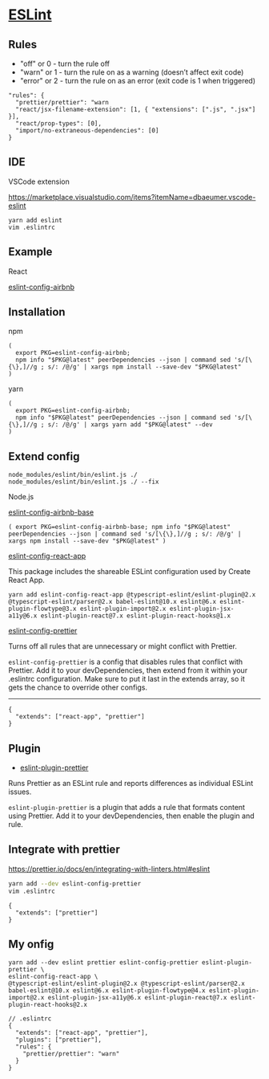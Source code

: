 # [ESLint](https://eslint.org/)

## Rules

- "off" or 0 - turn the rule off
- "warn" or 1 - turn the rule on as a warning (doesn’t affect exit code)
- "error" or 2 - turn the rule on as an error (exit code is 1 when triggered)

```.eslintrc
"rules": {
  "prettier/prettier": "warn
  "react/jsx-filename-extension": [1, { "extensions": [".js", ".jsx"] }],
  "react/prop-types": [0],
  "import/no-extraneous-dependencies": [0]
}
```

## IDE

VSCode extension

https://marketplace.visualstudio.com/items?itemName=dbaeumer.vscode-eslint

```
yarn add eslint
vim .eslintrc

```

## Example

React

[eslint-config-airbnb](https://github.com/airbnb/javascript/tree/master/packages/eslint-config-airbnb)

## Installation

npm

```
(
  export PKG=eslint-config-airbnb;
  npm info "$PKG@latest" peerDependencies --json | command sed 's/[\{\},]//g ; s/: /@/g' | xargs npm install --save-dev "$PKG@latest"
)
```

yarn

```
(
  export PKG=eslint-config-airbnb;
  npm info "$PKG@latest" peerDependencies --json | command sed 's/[\{\},]//g ; s/: /@/g' | xargs yarn add "$PKG@latest" --dev
)
```

## Extend config

```
node_modules/eslint/bin/eslint.js ./
node_modules/eslint/bin/eslint.js ./ --fix
```

Node.js

[eslint-config-airbnb-base](https://npmjs.com/eslint-config-airbnb-base)

```
( export PKG=eslint-config-airbnb-base; npm info "$PKG@latest" peerDependencies --json | command sed 's/[\{\},]//g ; s/: /@/g' | xargs npm install --save-dev "$PKG@latest" )
```

[eslint-config-react-app](https://github.com/facebook/create-react-app/tree/master/packages/eslint-config-react-app)

This package includes the shareable ESLint configuration used by Create React App.

```
yarn add eslint-config-react-app @typescript-eslint/eslint-plugin@2.x @typescript-eslint/parser@2.x babel-eslint@10.x eslint@6.x eslint-plugin-flowtype@3.x eslint-plugin-import@2.x eslint-plugin-jsx-a11y@6.x eslint-plugin-react@7.x eslint-plugin-react-hooks@1.x
```

[eslint-config-prettier](https://github.com/prettier/eslint-plugin-prettier)

Turns off all rules that are unnecessary or might conflict with Prettier.

`eslint-config-prettier` is a config that disables rules that conflict with Prettier. Add it to your devDependencies, then extend from it within your .eslintrc configuration. Make sure to put it last in the extends array, so it gets the chance to override other configs.

---

```.eslintrc
{
  "extends": ["react-app", "prettier"]
}
```

## Plugin

- [eslint-plugin-prettier](https://github.com/prettier/eslint-plugin-prettier)

Runs Prettier as an ESLint rule and reports differences as individual ESLint issues.

`eslint-plugin-prettier` is a plugin that adds a rule that formats content using Prettier. Add it to your devDependencies, then enable the plugin and rule.

## Integrate with prettier

https://prettier.io/docs/en/integrating-with-linters.html#eslint

```sh
yarn add --dev eslint-config-prettier
vim .eslintrc
```

```.eslintrc
{
  "extends": ["prettier"]
}
```

## My onfig

```
yarn add --dev eslint prettier eslint-config-prettier eslint-plugin-prettier \
eslint-config-react-app \
@typescript-eslint/eslint-plugin@2.x @typescript-eslint/parser@2.x babel-eslint@10.x eslint@6.x eslint-plugin-flowtype@4.x eslint-plugin-import@2.x eslint-plugin-jsx-a11y@6.x eslint-plugin-react@7.x eslint-plugin-react-hooks@2.x
```

```
// .eslintrc
{
  "extends": ["react-app", "prettier"],
  "plugins": ["prettier"],
  "rules": {
    "prettier/prettier": "warn"
  }
}
```
